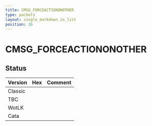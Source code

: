 ```yaml
---
title: CMSG_FORCEACTIONONOTHER
type: packets
layout: single_markdown_in_list
position: 26
---
```


# CMSG_FORCEACTIONONOTHER

## Status

Version | Hex | Comment
---------- | ---------- | ---------- 
Classic |  |  
TBC |  |  
WotLK |  |  
Cata |  |  
